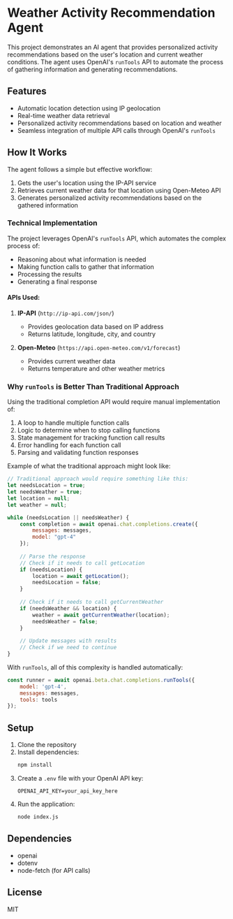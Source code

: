 # Weather Activity Recommendation Agent

This project demonstrates an AI agent that provides personalized activity recommendations based on the user's location and current weather conditions. The agent uses OpenAI's `runTools` API to automate the process of gathering information and generating recommendations.

## Features

- Automatic location detection using IP geolocation
- Real-time weather data retrieval
- Personalized activity recommendations based on location and weather
- Seamless integration of multiple API calls through OpenAI's `runTools`

## How It Works

The agent follows a simple but effective workflow:

1. Gets the user's location using the IP-API service
2. Retrieves current weather data for that location using Open-Meteo API
3. Generates personalized activity recommendations based on the gathered information

### Technical Implementation

The project leverages OpenAI's `runTools` API, which automates the complex process of:
- Reasoning about what information is needed
- Making function calls to gather that information
- Processing the results
- Generating a final response

#### APIs Used:
1. **IP-API** (`http://ip-api.com/json/`)
   - Provides geolocation data based on IP address
   - Returns latitude, longitude, city, and country

2. **Open-Meteo** (`https://api.open-meteo.com/v1/forecast`)
   - Provides current weather data
   - Returns temperature and other weather metrics

### Why `runTools` is Better Than Traditional Approach

Using the traditional completion API would require manual implementation of:
1. A loop to handle multiple function calls
2. Logic to determine when to stop calling functions
3. State management for tracking function call results
4. Error handling for each function call
5. Parsing and validating function responses

Example of what the traditional approach might look like:
```javascript
// Traditional approach would require something like this:
let needsLocation = true;
let needsWeather = true;
let location = null;
let weather = null;

while (needsLocation || needsWeather) {
    const completion = await openai.chat.completions.create({
        messages: messages,
        model: "gpt-4"
    });
    
    // Parse the response
    // Check if it needs to call getLocation
    if (needsLocation) {
        location = await getLocation();
        needsLocation = false;
    }
    
    // Check if it needs to call getCurrentWeather
    if (needsWeather && location) {
        weather = await getCurrentWeather(location);
        needsWeather = false;
    }
    
    // Update messages with results
    // Check if we need to continue
}
```

With `runTools`, all of this complexity is handled automatically:
```javascript
const runner = await openai.beta.chat.completions.runTools({
    model: 'gpt-4',
    messages: messages,
    tools: tools
});
```

## Setup

1. Clone the repository
2. Install dependencies:
   ```bash
   npm install
   ```
3. Create a `.env` file with your OpenAI API key:
   ```
   OPENAI_API_KEY=your_api_key_here
   ```
4. Run the application:
   ```bash
   node index.js
   ```

## Dependencies

- openai
- dotenv
- node-fetch (for API calls)

## License

MIT 